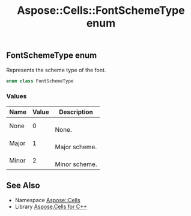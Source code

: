 ﻿---
title: Aspose::Cells::FontSchemeType enum
linktitle: FontSchemeType
second_title: Aspose.Cells for C++ API Reference
description: 'Aspose::Cells::FontSchemeType enum. Represents the scheme type of the font in C++.'
type: docs
weight: 20900
url: /cpp/aspose.cells/fontschemetype/
---
## FontSchemeType enum


Represents the scheme type of the font.

```cpp
enum class FontSchemeType
```

### Values

| Name | Value | Description |
| --- | --- | --- |
| None | 0 | <br>None. |
| Major | 1 | <br>Major scheme. |
| Minor | 2 | <br>Minor scheme. |

## See Also

* Namespace [Aspose::Cells](../)
* Library [Aspose.Cells for C++](../../)
